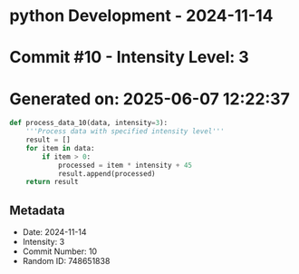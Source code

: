 ﻿# python Development - 2024-11-14
# Commit #10 - Intensity Level: 3
# Generated on: 2025-06-07 12:22:37
```python
def process_data_10(data, intensity=3):
    '''Process data with specified intensity level'''
    result = []
    for item in data:
        if item > 0:
            processed = item * intensity + 45
            result.append(processed)
    return result
```
## Metadata
- Date: 2024-11-14
- Intensity: 3
- Commit Number: 10
- Random ID: 748651838
